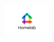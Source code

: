 <p align="center">
  <img src=".github/assets/homelab-logo-dribbble.jpg" alt="hello-docker logo" width="120"/>
</p>
